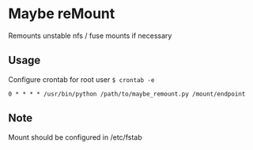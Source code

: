 # Maybe reMount
Remounts unstable nfs / fuse mounts if necessary

## Usage
Configure crontab for root user `$ crontab -e`
```
0 * * * * /usr/bin/python /path/to/maybe_remount.py /mount/endpoint
```
## Note
Mount should be configured in /etc/fstab
